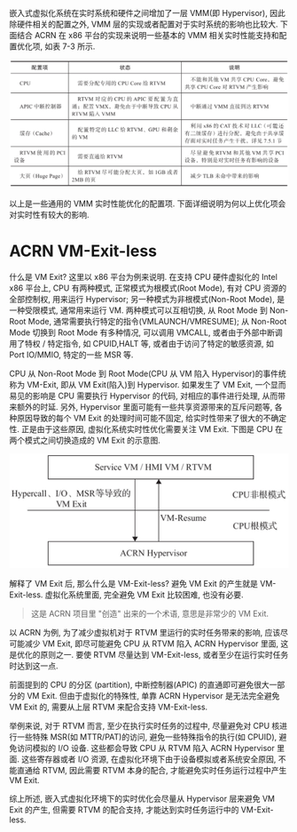 
嵌入式虚拟化系统在实时系统和硬件之间增加了一层 VMM(即 Hypervisor)​, 因此除硬件相关的配置之外, VMM 层的实现或者配置对于实时系统的影响也比较大. 下面结合 ACRN 在 x86 平台的实现来说明一些基本的 VMM 相关实时性能支持和配置优化项, 如表 7-3 所示.

![2024-10-24-17-30-16.png](./images/2024-10-24-17-30-16.png)

以上是一些通用的 VMM 实时性能优化的配置项. 下面详细说明为何以上优化项会对实时性有较大的影响.

# ACRN VM-Exit-less

什么是 VM Exit? 这里以 x86 平台为例来说明. 在支持 CPU 硬件虚拟化的 Intel x86 平台上, CPU 有两种模式, 正常模式为根模式(Root Mode), 有对 CPU 资源的全部控制权, 用来运行 Hypervisor; 另一种模式为非根模式(Non-Root Mode), 是一种受限模式, 通常用来运行 VM. 两种模式可以互相切换, 从 Root Mode 到 Non-Root Mode, 通常需要执行特定的指令(VMLAUNCH/VMRESUME); 从 Non-Root Mode 切换到 Root Mode 有多种情况, 可以调用 VMCALL, 或者由于外部中断调用了特权 / 特定指令, 如 CPUID,HALT 等, 或者由于访问了特定的敏感资源, 如 Port IO/MMIO, 特定的一些 MSR 等.

CPU 从 Non-Root Mode 到 Root Mode(CPU 从 VM 陷入 Hypervisor)的事件统称为 VM-Exit, 即从 VM Exit(陷入)到 Hypervisor. 如果发生了 VM Exit, 一个显而易见的影响是 CPU 需要执行 Hypervisor 的代码, 对相应的事件进行处理, 从而带来额外的时延. 另外, Hypervisor 里面可能有一些共享资源带来的互斥问题等, 各种原因导致的每个 VM Exit 的处理时间可能不固定, 给实时性带来了很大的不确定性. 正是由于这些原因, 虚拟化系统实时性优化需要关注 VM Exit. 下图是 CPU 在两个模式之间切换造成的 VM Exit 的示意图.

![2024-10-24-17-36-13.png](./images/2024-10-24-17-36-13.png)

解释了 VM Exit 后, 那么什么是 VM-Exit-less? 避免 VM Exit 的产生就是 VM-Exit-less. 虚拟化系统里面, 完全避免 VM Exit 比较困难, 也没有必要.

> 这是 ACRN 项目里 "创造" 出来的一个术语, 意思是非常少的 VM Exit.

以 ACRN 为例, 为了减少虚拟机对于 RTVM 里运行的实时任务带来的影响, 应该尽可能减少 VM Exit, 即尽可能避免 CPU 从 RTVM 陷入 ACRN Hypervisor 里面, 这是优化的原则之一. 要使 RTVM 尽量达到 VM-Exit-less, 或者至少在运行实时任务时达到这一点.

前面提到的 CPU 的分区 (partition), 中断控制器(APIC) 的直通即可避免很大一部分的 VM Exit. 但由于虚拟化的特殊性, 单靠 ACRN Hypervisor 是无法完全避免 VM Exit 的, 需要从上层 RTVM 来配合支持 VM-Exit-less.

举例来说, 对于 RTVM 而言, 至少在执行实时任务的过程中, 尽量避免对 CPU 核进行一些特殊 MSR(如 MTTR/PAT)的访问, 避免一些特殊指令的执行(如 CPUID)​, 避免访问模拟的 I/O 设备. 这些都会导致 CPU 从 RTVM 陷入 ACRN Hypervisor 里面. 这些寄存器或者 I/O 资源, 在虚拟化环境下由于设备模拟或者系统安全原因, 不能直通给 RTVM, 因此需要 RTVM 本身的配合, 才能避免实时任务运行过程中产生 VM Exit.

综上所述, 嵌入式虚拟化环境下的实时优化会尽量从 Hypervisor 层来避免 VM Exit 的产生, 但需要 RTVM 的配合支持, 才能达到实时任务运行中的 VM-Exit-less.
